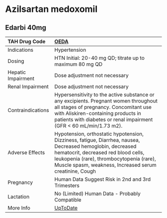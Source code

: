 # Azilsartan medoxomil

## Edarbi 40mg

| TAH Drug Code      | [OEDA](https://www.tahsda.org.tw/drugs/hissearch.php?drug_code=OEDA)                                                                                                                                                                                     |
|:-------------------|:---------------------------------------------------------------------------------------------------------------------------------------------------------------------------------------------------------------------------------------------------------|
| Indications        | Hypertension                                                                                                                                                                                                                                             |
| Dosing             | HTN Initial: 20-40 mg QD; titrate up to maximum 80 mg QD                                                                                                                                                                                                 |
| Hepatic Impairment | Dose adjustment not necessary                                                                                                                                                                                                                            |
| Renal Impairment   | Dose adjustment not necessary                                                                                                                                                                                                                            |
| Contraindications  | Hypersensitivity to the active substance or any excipients. Pregnant women throughout all stages of pregnancy. Concomitant use with Aliskiren-containing products in patients with diabetes or renal impairment (GFR < 60 mL/min/1.73 m2).               |
| Adverse Effects    | Hypotension, orthostatic hypotension, Dizziness, fatigue, Diarrhea, nausea, Decreased hemoglobin, decreased hematocrit, decreased red blood cells, leukopenia (rare), thrombocytopenia (rare), Muscle spasm, weakness, Increased serum creatinine, Cough |
| Pregnancy          | Human Data Suggest Risk in 2nd and 3rd Trimesters                                                                                                                                                                                                        |
| Lactation          | No (Limited) Human Data - Probably Compatible                                                                                                                                                                                                            |
| More Info          | [UpToDate](https://www.uptodate.com/contents/azilsartan-drug-information)                                                                                                                                                                                |

